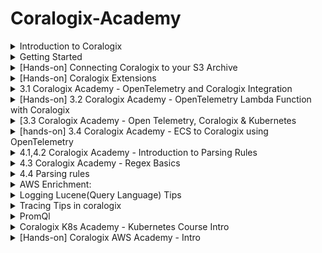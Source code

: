 # Coralogix-Academy

<details>
  <summary> Introduction to Coralogix </summary>
  Introduction to the Observability World
Introduction to the world of observability
What is observability? 
How is it different than monitoring? What is SaaS Observability and how can it make your life easier? Watch this brief video to find out!

![image](https://github.com/balajisomasale/Coralogix-Academy/assets/35003840/c3d65e95-5049-4c14-ae37-ae4d258595fc)

![image](https://github.com/balajisomasale/Coralogix-Academy/assets/35003840/8f60de34-a5a8-4bc0-8c8e-b409c8d68907)

![image](https://github.com/balajisomasale/Coralogix-Academy/assets/35003840/b266ca00-35e5-43fd-8d5e-ca4b04f09328)

![image](https://github.com/balajisomasale/Coralogix-Academy/assets/35003840/9f5517a8-dea1-4361-b9e8-5b92ecd0b5fb)

What Are Logs?

- Logs represent specific events generated by a system.
- Logs almost always contain keys and values, a message field and date and time of event.
- Logs are most easily analyzed when in machine readable format such as JSON.
- Logs using a custom or unstructured format can still be analyzed but require parsing and other data manipulation.
- Most importantly, logs provide real context of why something is happening with messages included to describe issue.

What exactly are metrics? Watch this brief video and learn that:

- Metrics are continuous measurements of a particular aspect of your system over time. This is in contrast to logs with each log being a discrete data point of a specific event, at a specific point in time.
- As metrics are continuous values, they typically are sampled every 30 to 60 seconds to maintain a balance between data volume and data granularity.
- Metrics can be used in calculations such as grouping, adding them up or averaging them. Metrics are also very high performance, meaning you can store and query them for very long periods of time. This gives you long-term historical reporting as well as current operational and numerical insight into what is happening in your system.
- When defining your metrics it’s important to understand cardinality which is the number of unique values for a particular attribute or dimension within a dataset.
- For example, a metric such as an “API request count” can have an attribute like “user IDs” with high cardinality due to the potentially vast number of unique user IDs. On the other hand, an attribute like “response status” which typically includes values like 200, 404, 500, etc., has low cardinality because the number of unique status codes is limited.
- High cardinality can impact storage requirements, cost and query performance so it’s important to be aware of it when designing monitoring systems and dashboards to ensure they remain performant and useful.

What are Traces
What exactly are traces? Watch this brief video and learn that:

- Tracing data shows the detailed, chronological flow of a specific request as it travels and communicates between different components of an application or system. This is in contrast to logs which reflect discrete events generated by different components or services within a system.
- Normal tracing, also known as single-threaded or local tracing, focuses on monitoring the execution of a single thread or process within an application or system.
- Distributed tracing, on the other hand, is designed to track and monitor the flow of operations across multiple interconnected services or components within a distributed system. 
- Traces are typically made up of multiple spans. Each span represents a specific operation or “conversation” within a trace that occurs as part of a request’s journey though an application or distributed system. 
- Traces provide visibility into the duration and latency for each span as well as HTTP statuses where relevant. This empowers you to understand how your system is performing and identify interdependencies and drill into bottlenecks when they occur. 
- Traces also enable you to understand which systems depend on each other, providing for single communication and leaving you with a centralized picture of everything.
- With Coralogix you can correlate your traces with logs and metrics for a fuller view and finally, Coralogix provides its own open-source friendly tracing solution.

</details>

<details>
  <summary>
    Getting Started
  </summary>
Basics of Regions and API Keys:

![image](https://github.com/balajisomasale/Coralogix-Academy/assets/35003840/fdeb1365-1914-4ead-8ff9-6c61d86910a4)

</details>

<details>
  <summary>
    [Hands-on] Connecting Coralogix to your S3 Archive
  </summary>

An important note is that we need to be the same region: coralogix domain(https://coralogix.com/docs/coralogix-domain/) and aws region

![image](https://github.com/balajisomasale/Coralogix-Academy/assets/35003840/c95e18ae-e74d-4d35-9400-902a5e11f86c)

![image](https://github.com/balajisomasale/Coralogix-Academy/assets/35003840/7e4572fd-36ae-4d62-b18d-bd40c668ef2d)

```
{
    "Version": "2012-10-17",
    "Id": "MyPolicyID",
    "Statement": [
        {
            "Sid": "MyStatementSid",
            "Effect": "Allow",
            "Principal": {
                "AWS": "arn:aws:iam::739076534691:role/coralogix-archive-us2"
            },
            "Action": [
                "s3:GetObject",
                "s3:ListBucket",
                "s3:PutObject",
                "s3:PutObjectTagging",
                "s3:GetObjectTagging",
                "s3:DeleteObject",
                "s3:DeleteObjectVersion",
                "s3:DeleteObjectTagging",
                "s3:DeleteObjectVersionTagging"
            ],
            "Resource": [
                "arn:aws:s3:::my-coralogix-bucket1",
                "arn:aws:s3:::my-coralogix-bucket1/*"
            ]
        }
    ]
}
```

![image](https://github.com/balajisomasale/Coralogix-Academy/assets/35003840/043cbc45-5486-4acd-8490-25311e511dac)

</details>

<details>
  <summary>
    [Hands-on] Coralogix Extensions
  </summary>

![image](https://github.com/balajisomasale/Coralogix-Academy/assets/35003840/26bd4240-53e1-4d35-afb5-e16fbb04ced2)

![image](https://github.com/balajisomasale/Coralogix-Academy/assets/35003840/d8a7efe6-9686-4a2b-bd02-0491e7e52690)

- Once we use `Deploy` option on top right, All Alerts will be created and are visible in `Alert Management`

![image](https://github.com/balajisomasale/Coralogix-Academy/assets/35003840/6b9b720d-4a29-405f-8b5d-66e89ee42c0c)

- To remove it, just `remove` from top right where it was deployed. Very fast and effective way in coralogix
  
</details>

<details>
  <summary>
    3.1 Coralogix Academy - OpenTelemetry and Coralogix Integration
  </summary>

  https://coralogix.com/docs/opentelemetry/
</details>


<details>
  <summary>
    [Hands-on] 3.2 Coralogix Academy - OpenTelemetry Lambda Function with Coralogix
  </summary>
Coralogix AWS Lambda Telemetry Exporter: https://coralogix.com/docs/coralogix-aws-lambda-telemetry-exporter/

![image](https://github.com/balajisomasale/Coralogix-Academy/assets/35003840/4bced9f6-af65-4b60-85b7-445f022cbb4b)

Create Lambda function again in aws and follow the video for environment variables setup and other 

![image](https://github.com/balajisomasale/Coralogix-Academy/assets/35003840/ba0ebb54-a644-4954-ad17-58d1605054cc)

![image](https://github.com/balajisomasale/Coralogix-Academy/assets/35003840/77fe131b-0bc0-437f-83e2-a9dd4cac7fd6)

Add a layer > choose specific ARN:

![image](https://github.com/balajisomasale/Coralogix-Academy/assets/35003840/bf65c2f1-e6ce-4aa0-86f5-265c2024e3eb)

![image](https://github.com/balajisomasale/Coralogix-Academy/assets/35003840/1e87e329-d119-4343-a280-97210b89a5ba)

Back to coralogix:

Logs:

![image](https://github.com/balajisomasale/Coralogix-Academy/assets/35003840/17b7f1fc-29ff-4211-9bfb-d96195d07414)

Tracing:

![image](https://github.com/balajisomasale/Coralogix-Academy/assets/35003840/4db3fe82-0eef-490f-a5e1-cafadba392d8)

</details>

<details>
  <summary>
    [3.3 Coralogix Academy - Open Telemetry, Coralogix & Kubernetes
  </summary>
  Kubernetes not connecting in windows 

Before starting, Get to know about Helm ? 

https://circleci.com/blog/what-is-helm/#:~:text=The%20Helm%20application%20library%20uses,commands%20to%20control%20the%20cluster.

![image](https://github.com/balajisomasale/Coralogix-Academy/assets/35003840/90ca314b-8449-451d-82fa-da45cf784767)

![image](https://github.com/balajisomasale/Coralogix-Academy/assets/35003840/846a22f2-9733-416e-b559-102499514eef)

![image](https://github.com/balajisomasale/Coralogix-Academy/assets/35003840/428d1808-95f8-4a6d-b4d4-a2121014decb)

![image](https://github.com/balajisomasale/Coralogix-Academy/assets/35003840/533c8de0-457f-406a-a444-49db6f8f4788)

![image](https://github.com/balajisomasale/Coralogix-Academy/assets/35003840/7e57ec1d-f39b-45b0-8bb5-b23cc2b0ffc2)

![image](https://github.com/balajisomasale/Coralogix-Academy/assets/35003840/11014aa0-53e4-42aa-9b6f-c2dbe539f36e)

![image](https://github.com/balajisomasale/Coralogix-Academy/assets/35003840/898fa402-c1d5-4a30-a8a0-5c11837a3200)

![image](https://github.com/balajisomasale/Coralogix-Academy/assets/35003840/bdad7e55-41ce-44a0-8a83-7c9ba00c327f)

</details>

<details>
  <summary>
   [hands-on] 3.4 Coralogix Academy - ECS to Coralogix using OpenTelemetry
  </summary>
Blog Link: https://coralogix.com/docs/opentelemetry-using-ecs-ec2/

Github Repo: https://github.com/coralogix/cloudformation-coralogix-aws/tree/master/opentelemetry/ecs-ec2

![image](https://github.com/balajisomasale/Coralogix-Academy/assets/35003840/eb33e6e8-6633-4d81-ae67-ecdedc181048)

![image](https://github.com/balajisomasale/Coralogix-Academy/assets/35003840/1bb78c43-7a0a-4ca6-8a1f-e1ab68e90aac)

Create stack from cloudformation:

![image](https://github.com/balajisomasale/Coralogix-Academy/assets/35003840/e1c2d486-c59c-4ed3-92b2-63555ab0308d)

Template file: https://github.com/coralogix/cloudformation-coralogix-aws/blob/master/opentelemetry/ecs-ec2/template.yaml

copy it to local and upload it in stack in cloud formation

![image](https://github.com/balajisomasale/Coralogix-Academy/assets/35003840/2f51eee3-f0fc-4df1-818b-7acdd83b43d1)

we can also visualize the services that are going to be created using `view designer`

![image](https://github.com/balajisomasale/Coralogix-Academy/assets/35003840/a688f44d-e841-482d-ae4f-f1c3c7d18e88)

![image](https://github.com/balajisomasale/Coralogix-Academy/assets/35003840/981fc2e9-1650-47bb-b72e-b34bb793d1e4)

![image](https://github.com/balajisomasale/Coralogix-Academy/assets/35003840/a73d1d59-4a76-41fb-a30c-76f0ae39baa3)

![image](https://github.com/balajisomasale/Coralogix-Academy/assets/35003840/852944cb-bf5c-49af-99ae-309be124f9db)

Coralogix:

![image](https://github.com/balajisomasale/Coralogix-Academy/assets/35003840/841d73ec-17c8-4671-a0b2-2665939e6e26)

</details>

<details>
  <summary>4.1,4.2 Coralogix Academy - Introduction to Parsing Rules</summary>
 
![image](https://github.com/balajisomasale/Coralogix-Academy/assets/35003840/76a871ad-2f10-4188-8bee-6d709c3485b2)

![image](https://github.com/balajisomasale/Coralogix-Academy/assets/35003840/db29c0c6-b90c-4e0d-9f80-54b7493ff8d4)

![image](https://github.com/balajisomasale/Coralogix-Academy/assets/35003840/008911cf-c0b6-4c22-9cce-7dc0dbcaa000)

</details>

<details>
  <summary> 4.3 Coralogix Academy - Regex Basics </summary>
  
Blog Link: https://coralogix.com/docs/log-parsing-rules/#parse

Best Regex website: https://regex101.com/

</details>

<details><summary>4.4 Parsing rules</summary>

Extract:

![image](https://github.com/balajisomasale/Coralogix-Academy/assets/35003840/230ee8e0-2421-48a0-8572-6de0b354674c)

JSON Extract:

![image](https://github.com/balajisomasale/Coralogix-Academy/assets/35003840/5e10ccfc-1cf9-4340-b42e-fa55588cabe8)

Pull severity from AWS-ELB logs:

![image](https://github.com/balajisomasale/Coralogix-Academy/assets/35003840/0913d0cb-88cb-43c2-a239-8f6738fff85d)

![image](https://github.com/balajisomasale/Coralogix-Academy/assets/35003840/2843bbc9-1409-461b-ac43-7b3324000c94)

REPLACE: 

- Get rid of password visibility:

  ![image](https://github.com/balajisomasale/Coralogix-Academy/assets/35003840/e6086886-9d21-45c6-bdb3-f4ac30a2db1b)

  ![image](https://github.com/balajisomasale/Coralogix-Academy/assets/35003840/bb6b47de-5d1e-4a19-99b2-cd4258f25297)

- Get rid of unwanted words like `DATA` here:

  ![image](https://github.com/balajisomasale/Coralogix-Academy/assets/35003840/0c711ecf-f9a0-4e9e-af1e-4b0b54e3fc05)  

  ![image](https://github.com/balajisomasale/Coralogix-Academy/assets/35003840/abc69e08-9f7e-452b-9de5-e2d3d04f5801)

BLOCK: 
- used for fata cleansing
![image](https://github.com/balajisomasale/Coralogix-Academy/assets/35003840/6391fea2-e1f8-4b77-88f1-d9981da42e67)


If you don't want the logs but just want to see it in S3:

![image](https://github.com/balajisomasale/Coralogix-Academy/assets/35003840/b903ad14-9b63-4d06-af2e-a3e2d29eea3d)

TIMESTAMP Extract Rule:

1) First parsing

     ![image](https://github.com/balajisomasale/Coralogix-Academy/assets/35003840/c5d11ea0-3500-42dd-85bf-366d5743418b)

      ![image](https://github.com/balajisomasale/Coralogix-Academy/assets/35003840/0c01406f-d0ad-4630-8051-a57b05bf1cc1)

2) then timestamp extracting
   
  ![image](https://github.com/balajisomasale/Coralogix-Academy/assets/35003840/3baac555-d792-4e42-8641-0a8d37f4f50d)
</details>

<details>
  <summary> AWS Enrichment: </summary>

Choose the AWS instance and its key pairs or tags and get insights out of it:

![image](https://github.com/balajisomasale/Coralogix-Academy/assets/35003840/b8fdb99c-2e43-4a91-a479-fa7d01ed7542)

![image](https://github.com/balajisomasale/Coralogix-Academy/assets/35003840/9475b6ab-3812-4b87-9954-f7a1cacee556)


</details>

<details>
  <summary> Logging Lucene(Query Language) Tips </summary>
To run a `REGEX` in the search box: we should use `message.keyword: your_regex_pattern` instead of just `message: your_regex_pattern`

![image](https://github.com/balajisomasale/Coralogix-Academy/assets/35003840/cc17782c-cbad-48a2-93fb-f50d090c91ba)

Dataprime:

![image](https://github.com/balajisomasale/Coralogix-Academy/assets/35003840/d6b3ce0b-f537-435c-9339-e5834d6e4ab5)

Search the similar errors in logs that are filtered by Machine learning models under `Templates`:

![image](https://github.com/balajisomasale/Coralogix-Academy/assets/35003840/4c7c100c-2e76-475a-bcd8-8939a5754c64)

</details>

<details>
  <summary>
    Tracing Tips in coralogix
  </summary>

![image](https://github.com/balajisomasale/Coralogix-Academy/assets/35003840/621e2620-4684-448e-a4d3-f465c273fe59)

</details>

<details>
  <summary>
    PromQl 
  </summary>

 ![image](https://github.com/balajisomasale/Coralogix-Academy/assets/35003840/8a89c58e-d1a3-4af6-9870-21d8984176f9)

![image](https://github.com/balajisomasale/Coralogix-Academy/assets/35003840/b09b880a-bed5-4fc6-96e9-c99f7b74c474)

</details>

<details>
  <summary>
    Coralogix K8s Academy - Kubernetes Course Intro
  </summary>

Link: https://coralogix.com/solutions/kubernetes-monitoring/

![image](https://github.com/balajisomasale/Coralogix-Academy/assets/35003840/310419a2-a4b6-468b-85f9-147cb0cf9c50)

Nothing specific about Kubernetes but just about metrics and logs of the pods 

</details>

<details>
  <summary>
   [Hands-on] Coralogix AWS Academy - Intro 
  </summary>

Start from here: https://www.youtube.com/watch?v=MsM_fnGpmRo&list=PLponjU1wie0a-vy5teOP1A-X6QyK426FK&index=121&ab_channel=Coralogix

AWS Custom dashboard:

![image](https://github.com/balajisomasale/Coralogix-Academy/assets/35003840/c2db51ad-7b9b-4844-a056-84463c5b0d46)

Custom Actions:

![image](https://github.com/balajisomasale/Coralogix-Academy/assets/35003840/84744de8-1bdd-4a7d-9687-677dd63c8210)

![image](https://github.com/balajisomasale/Coralogix-Academy/assets/35003840/cab9f01f-b7a0-4120-b082-f52abf5f9b77)

Cloudwatch via Firehose Integration: 

![image](https://github.com/balajisomasale/Coralogix-Academy/assets/35003840/d4f7240c-2b5d-414a-bbbb-bdba8912702a)

![image](https://github.com/balajisomasale/Coralogix-Academy/assets/35003840/20816f36-7756-44a8-b49e-3c4cde1f1c59)

![image](https://github.com/balajisomasale/Coralogix-Academy/assets/35003840/0b8e893e-933d-41de-8535-8d6600d8e05f)

what is Firehose? 

https://aws.amazon.com/firehose/

Setting up Firehose Manually:

![image](https://github.com/balajisomasale/Coralogix-Academy/assets/35003840/a3c5649c-ce1c-4cad-8656-75ecbedcb2d5)

![image](https://github.com/balajisomasale/Coralogix-Academy/assets/35003840/3bcd684e-7419-4098-89e2-5fde0fb3a1b6)

![image](https://github.com/balajisomasale/Coralogix-Academy/assets/35003840/0d5bca86-ab28-4f9e-ab78-e3c290f1b904)

![image](https://github.com/balajisomasale/Coralogix-Academy/assets/35003840/d8a3ff13-d77a-4ff9-a79f-2ad502b028ba)

![image](https://github.com/balajisomasale/Coralogix-Academy/assets/35003840/7575b628-6488-4e2b-8feb-f4c9ec06462c)

- Firehose acts like a middleware

Integration: Cloudwatch to Coralogix Firehose:

![image](https://github.com/balajisomasale/Coralogix-Academy/assets/35003840/ce1d0b2b-aadb-4ca9-ac4e-ecce9d11e8cf)

![image](https://github.com/balajisomasale/Coralogix-Academy/assets/35003840/94b0af4e-1a08-40db-8d26-7dfdc678a724)

![image](https://github.com/balajisomasale/Coralogix-Academy/assets/35003840/c20c6a45-f974-4eaa-b11d-7e23f176337d)

![image](https://github.com/balajisomasale/Coralogix-Academy/assets/35003840/f498919f-702c-42b1-966c-ab2a7fc91d24)

![image](https://github.com/balajisomasale/Coralogix-Academy/assets/35003840/5a8f5cf2-666a-4c05-ba38-4ccc009adffa)

![image](https://github.com/balajisomasale/Coralogix-Academy/assets/35003840/a3291c28-5181-4648-9c59-42ca97e5b05e)

### Linking AWS WAF to Firehose:
![image](https://github.com/balajisomasale/Coralogix-Academy/assets/35003840/a405484d-3266-4ff0-a82f-ee427f71ede6)

![image](https://github.com/balajisomasale/Coralogix-Academy/assets/35003840/7624bfbd-0db1-4608-835c-1619be7203d3)

![image](https://github.com/balajisomasale/Coralogix-Academy/assets/35003840/49a39e41-31db-4e83-94d1-6fa0283469b3)

- Enable the logging and metrics

  ![image](https://github.com/balajisomasale/Coralogix-Academy/assets/35003840/081a9a98-1d7a-47d1-9a49-873a68479a6e)

  ![image](https://github.com/balajisomasale/Coralogix-Academy/assets/35003840/e25eb966-98a5-48e0-8220-64858d468e95)

### Lambda Integration Overview:

![image](https://github.com/balajisomasale/Coralogix-Academy/assets/35003840/62d52a66-e2e7-46da-9a92-5295af2c1d3e)

### Cloudwatch Logs via the Lambda Shipper:

![image](https://github.com/balajisomasale/Coralogix-Academy/assets/35003840/4194611f-14a5-45f8-89a2-969b594bf18c)

![image](https://github.com/balajisomasale/Coralogix-Academy/assets/35003840/a0d495fd-b696-45c4-a3ec-6b6d7ae9b886)

![image](https://github.com/balajisomasale/Coralogix-Academy/assets/35003840/1c28566c-715f-4ea7-9231-8ec1c8dc043b)

![image](https://github.com/balajisomasale/Coralogix-Academy/assets/35003840/b77590db-442a-4e9e-afbd-a94ef06cfee7)

Create `Cloud Formation` creates a auto-populated fields with coralogix 

![image](https://github.com/balajisomasale/Coralogix-Academy/assets/35003840/805ca51c-16a8-4aaf-8f4d-17348e625f4c)

![image](https://github.com/balajisomasale/Coralogix-Academy/assets/35003840/bb91cc64-dd7f-4dae-929a-d4cf3f6e054f)

Once submitted, it will automatically deploy `LAMBDA function` and subscribe to the `log groups`
- Flow: Lambda will be created and then logs will be generated in log groups

### VPC Flow logs Using the Coralogix Lambda Shipper

S3 bucket with VPC flow logs integrated already 

![image](https://github.com/balajisomasale/Coralogix-Academy/assets/35003840/9d70b1a8-075a-4c33-aa7b-eb4cc796f92f)

![image](https://github.com/balajisomasale/Coralogix-Academy/assets/35003840/faafde44-ab21-4626-b372-3bcebedad959)

![image](https://github.com/balajisomasale/Coralogix-Academy/assets/35003840/a1e1ffa0-931e-4681-8ff5-e335c1a76c51)

![image](https://github.com/balajisomasale/Coralogix-Academy/assets/35003840/d1c4d3f0-2f65-42b4-9ea2-d105cfc3999f)

### Collecting SNS Notifications in Coralogix:

![image](https://github.com/balajisomasale/Coralogix-Academy/assets/35003840/10fc016d-8ce3-4fb2-bf07-b39bac9b8919)

![image](https://github.com/balajisomasale/Coralogix-Academy/assets/35003840/29f6e3ad-5ccb-4dd0-9114-8401bdf4d2b4)

Coralogix > Contextual data > SNS 

![image](https://github.com/balajisomasale/Coralogix-Academy/assets/35003840/6450fc21-2137-4256-9db0-7e31111b5fba)

![image](https://github.com/balajisomasale/Coralogix-Academy/assets/35003840/517d81dd-95fc-4db9-bf7c-85c360d9f80a)

![image](https://github.com/balajisomasale/Coralogix-Academy/assets/35003840/e30834f3-5235-46e9-9687-918ae4e81a42)

AWS Status Logs: only 1 enable button

![image](https://github.com/balajisomasale/Coralogix-Academy/assets/35003840/2c692895-d4a1-4311-ad63-be3064e9fe9c)

![image](https://github.com/balajisomasale/Coralogix-Academy/assets/35003840/5e468152-eb20-4972-b775-ebd04239ea5c)

### Pushing CI/CD Events to Coralogix with CodeBuild:

- Your CI/CD events are probably the single most important events in your system, marking each and every time there is a change released into your cloud environment. Learn how easy it is to connect CodeBuild to Coralogix.
- AWS Blog: https://coralogix.com/solutions/aws-observability/

![image](https://github.com/balajisomasale/Coralogix-Academy/assets/35003840/fb0f7283-3edf-4859-9b70-9156156069fa)

Test repo for curl: 
![image](https://github.com/balajisomasale/Coralogix-Academy/assets/35003840/8feb6d70-6348-435e-8e16-208ec160e278)

![image](https://github.com/balajisomasale/Coralogix-Academy/assets/35003840/65026174-a50e-418a-99a8-1c01fc9566de)

![image](https://github.com/balajisomasale/Coralogix-Academy/assets/35003840/17f53c72-5022-4255-9c24-25f70e05051f)

![image](https://github.com/balajisomasale/Coralogix-Academy/assets/35003840/9fead89a-487b-4b88-97ca-e9e94d2e3b68)

### Connecting Alerts to EventBridge:

https://www.youtube.com/watch?v=byVpWoiX6lw&list=PLponjU1wie0a-vy5teOP1A-X6QyK426FK&index=134&ab_channel=Coralogix

Proceed with learning only when you know you need it -> these can be integrated easily

Learn Kubernetes in AWS Ubuntu servers and integrate with coralogix and monitor the logs 









</details>
